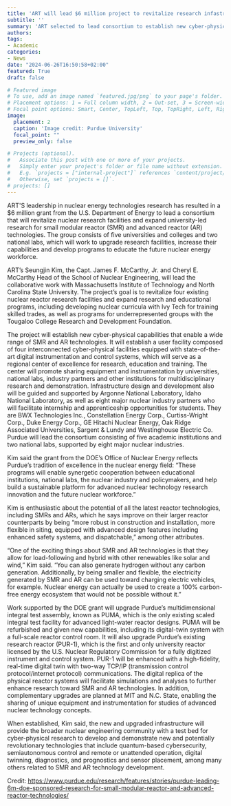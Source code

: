```yaml
---
title: 'ART will lead $6 million project to revitalize research infastructure'
subtitle: ''
summary: 'ART selected to lead consortium to establish new cyber-physical capabilities for SMR and AR technologies'
authors:
tags:
- Academic
categories:
- News
date: "2024-06-26T16:50:58+02:00"
featured: True
draft: false

# Featured image
# To use, add an image named `featured.jpg/png` to your page's folder.
# Placement options: 1 = Full column width, 2 = Out-set, 3 = Screen-width
# Focal point options: Smart, Center, TopLeft, Top, TopRight, Left, Right, BottomLeft, Bottom, BottomRight
image:
  placement: 2
  caption: 'Image credit: Purdue University'
  focal_point: ""
  preview_only: false

# Projects (optional).
#   Associate this post with one or more of your projects.
#   Simply enter your project's folder or file name without extension.
#   E.g. `projects = ["internal-project"]` references `content/project/deep-learning/index.md`.
#   Otherwise, set `projects = []`.
# projects: []
---
```


ART'S leadership in nuclear energy technologies research has resulted in a $6 million grant from the U.S. Department of Energy to lead a consortium that will revitalize nuclear research facilities and expand university-led research for small modular reactor (SMR) and advanced reactor (AR) technologies. The group consists of five universities and colleges and two national labs, which will work to upgrade research facilities, increase their capabilities and develop programs to educate the future nuclear energy workforce.

ART’s Seungjin Kim, the Capt. James F. McCarthy, Jr. and Cheryl E. McCarthy Head of the School of Nuclear Engineering, will lead the collaborative work with Massachusetts Institute of Technology and North Carolina State University. The project’s goal is to revitalize four existing nuclear reactor research facilities and expand research and educational programs, including developing nuclear curricula with Ivy Tech for training skilled trades, as well as programs for underrepresented groups with the Tougaloo College Research and Development Foundation.

The project will establish new cyber-physical capabilities that enable a wide range of SMR and AR technologies. It will establish a user facility composed of four interconnected cyber-physical facilities equipped with state-of-the-art digital instrumentation and control systems, which will serve as a regional center of excellence for research, education and training. The center will promote sharing equipment and instrumentation by universities, national labs, industry partners and other institutions for multidisciplinary research and demonstration. Infrastructure design and development also will be guided and supported by Argonne National Laboratory, Idaho National Laboratory, as well as eight major nuclear industry partners who will facilitate internship and apprenticeship opportunities for students. They are BWX Technologies Inc., Constellation Energy Corp., Curtiss-Wright Corp., Duke Energy Corp., GE Hitachi Nuclear Energy, Oak Ridge Associated Universities, Sargent & Lundy and Westinghouse Electric Co. Purdue will lead the consortium consisting of five academic institutions and two national labs, supported by eight major nuclear industries.

Kim said the grant from the DOE’s Office of Nuclear Energy reflects Purdue’s tradition of excellence in the nuclear energy field: “These programs will enable synergetic cooperation between educational institutions, national labs, the nuclear industry and policymakers, and help build a sustainable platform for advanced nuclear technology research innovation and the future nuclear workforce.”

Kim is enthusiastic about the potential of all the latest reactor technologies, including SMRs and ARs, which he says improve on their larger reactor counterparts by being “more robust in construction and installation, more flexible in siting, equipped with advanced design features including enhanced safety systems, and dispatchable,” among other attributes.

“One of the exciting things about SMR and AR technologies is that they allow for load-following and hybrid with other renewables like solar and wind,” Kim said. “You can also generate hydrogen without any carbon generation. Additionally, by being smaller and flexible, the electricity generated by SMR and AR can be used toward charging electric vehicles, for example. Nuclear energy can actually be used to create a 100% carbon-free energy ecosystem that would not be possible without it.”  

Work supported by the DOE grant will upgrade Purdue’s multidimensional integral test assembly, known as PUMA, which is the only existing scaled integral test facility for advanced light-water reactor designs. PUMA will be refurbished and given new capabilities, including its digital-twin system with a full-scale reactor control room. It will also upgrade Purdue’s existing research reactor (PUR-1), which is the first and only university reactor licensed by the U.S. Nuclear Regulatory Commission for a fully digitized instrument and control system. PUR-1 will be enhanced with a high-fidelity, real-time digital twin with two-way TCP/IP (transmission control protocol/internet protocol) communications. The digital replica of the physical reactor systems will facilitate simulations and analyses to further enhance research toward SMR and AR technologies. In addition, complementary upgrades are planned at MIT and N.C. State, enabling the sharing of unique equipment and instrumentation for studies of advanced nuclear technology concepts.

When established, Kim said, the new and upgraded infrastructure will provide the broader nuclear engineering community with a test bed for cyber-physical research to develop and demonstrate new and potentially revolutionary technologies that include quantum-based cybersecurity, semiautonomous control and remote or unattended operation, digital twinning, diagnostics, and prognostics and sensor placement, among many others related to SMR and AR technology development.

Credit: https://www.purdue.edu/research/features/stories/purdue-leading-6m-doe-sponsored-research-for-small-modular-reactor-and-advanced-reactor-technologies/